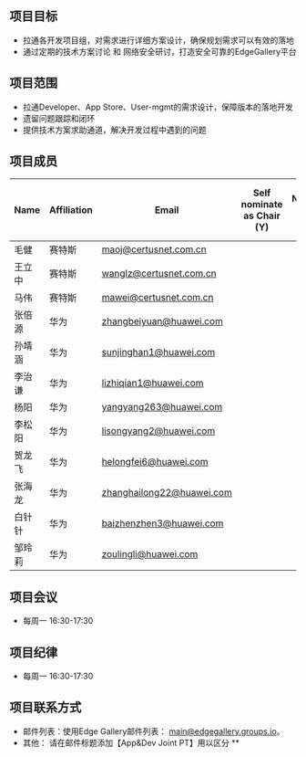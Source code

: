 ## 项目目标
* 拉通各开发项目组，对需求进行详细方案设计，确保规划需求可以有效的落地
* 通过定期的技术方案讨论 和 网络安全研讨，打造安全可靠的EdgeGallery平台

## 项目范围
* 拉通Developer、App Store、User-mgmt的需求设计，保障版本的落地开发
* 遗留问题跟踪和闭环
* 提供技术方案求助通道，解决开发过程中遇到的问题

## 项目成员
| **Name**  | **Affiliation** |         **Email**         |  **Self nominate as Chair (Y)** | **Self Nominate as Co-Chair (Y/N)** |
|-----------|-----------------|---------------------------|---------------------------------|-------------------------------------|
| 毛健      | 赛特斯           | maoj@certusnet.com.cn     |                                 |                                     
| 王立中    | 赛特斯           | wanglz@certusnet.com.cn   |                                 |                                     
| 马伟      | 赛特斯           | mawei@certusnet.com.cn    |                                 |                                     
| 张倍源      | 华为           | zhangbeiyuan@huawei.com    |                                 |                                     
| 孙靖涵    | 华为             | sunjinghan1@huawei.com    |                                 |                                     
| 李治谦    | 华为             | lizhiqian1@huawei.com     |                                 |   
| 杨阳    | 华为             | yangyang263@huawei.com   |                                 |   
| 李松阳    | 华为             | lisongyang2@huawei.com   |                                 |   
| 贺龙飞    | 华为             | helongfei6@huawei.com   |                                 |   
| 张海龙    | 华为             | zhanghailong22@huawei.com   |                                 |   
| 白针针    | 华为             | baizhenzhen3@huawei.com   |                                 |   
| 邹玲莉    | 华为             | zoulingli@huawei.com   |                                 |   

## 项目会议
* 每周一 16:30-17:30

## 项目纪律
* 每周一 16:30-17:30

## 项目联系方式
* 邮件列表：使用Edge Gallery邮件列表： main@edgegallery.groups.io。
* 其他： 请在邮件标题添加【App&Dev Joint PT】用以区分
** 